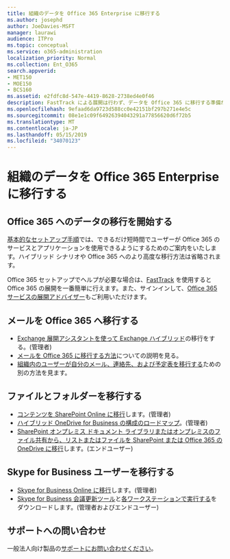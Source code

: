 ```yaml
---
title: 組織のデータを Office 365 Enterprise に移行する
ms.author: josephd
author: JoeDavies-MSFT
manager: laurawi
audience: ITPro
ms.topic: conceptual
ms.service: o365-administration
localization_priority: Normal
ms.collection: Ent_O365
search.appverid:
- MET150
- MOE150
- BCS160
ms.assetid: e2fdfc8d-547e-4419-8628-2738ed4e0f46
description: FastTrack による展開は行わず、データを Office 365 に移行する準備が整った場合は、こちらの案内に沿って移行を開始してください。
ms.openlocfilehash: 9efaad6da9723d588cc0e42151bf297b271e4e5c
ms.sourcegitcommit: 08e1e1c09f64926394043291a77856620d6f72b5
ms.translationtype: MT
ms.contentlocale: ja-JP
ms.lasthandoff: 05/15/2019
ms.locfileid: "34070123"
---
```

# <a name="migrate-your-organization-data-to-office-365-enterprise"></a>組織のデータを Office 365 Enterprise に移行する

## <a name="ready-to-migrate-your-data-to-office-365"></a>Office 365 へのデータの移行を開始する

[基本的なセットアップ手順](https://support.office.com/article/Set-up-Office-365-for-business-6a3a29a0-e616-4713-99d1-15eda62d04fa)では、できるだけ短時間でユーザーが Office 365 のサービスとアプリケーションを使用できるようにするためのご案内をいたします。ハイブリッド シナリオや Office 365 へのより高度な移行方法は省略されます。 
  
Office 365 セットアップでヘルプが必要な場合は、[FastTrack](https://fasttrack.microsoft.com/office) を使用すると Office 365 の展開を一番簡単に行えます。また、サインインして、[Office 365 サービスの展開アドバイザー](deployment-advisors-for-office-365.md)もご利用いただけます。

## <a name="migrate-email-to-office-365"></a>メールを Office 365 へ移行する
- [Exchange 展開アシスタントを使って Exchange ハイブリッド](https://technet.microsoft.com/exdeploy2013)の移行をする。(管理者)
- [メールを Office 365 に移行する方法](https://support.office.com/article/Ways-to-migrate-multiple-email-accounts-to-Office-365-0a4913fe-60fb-498f-9155-a86516418842)についての説明を見る。
- [組織内のユーザーが自分のメール、連絡先、および予定表を移行する](https://support.office.com/article/Migrate-email-and-contacts-to-Office-365-for-business-a3e3bddb-582e-4133-8670-e61b9f58627e)ための別の方法を見ます。

## <a name="migrate-files-and-folders"></a>ファイルとフォルダーを移行する
- [コンテンツを SharePoint Online に移行](https://support.office.com/article/d8c6ce52-f8a2-4661-97f7-45e49351bdb9)します。(管理者)
- [ハイブリッド OneDrive for Business の構成のロードマップ](https://docs.microsoft.com/SharePoint/hybrid/configure-hybrid-onedrive-for-businessroadmap)。(管理者)
- [SharePoint オンプレミス ドキュメント ライブラリまたはオンプレミスのファイル共有から、リストまたはファイルを SharePoint または Office 365 の OneDrive に移行](https://docs.microsoft.com/sharepointmigration/introducing-the-sharepoint-migration-tool)します。(エンドユーザー)

## <a name="migrate-skype-for-business-users"></a>Skype for Business ユーザーを移行する
- [Skype for Business Online に移行](https://technet.microsoft.com/library/jj204969.aspx)します。(管理者)
- [Skype for Business 会議更新ツール](https://www.microsoft.com/en-us/download/details.aspx?id=51659)と[各ワークステーションで実行する](https://support.office.com/article/Meeting-Update-Tool-for-Skype-for-Business-and-Lync-2b525fe6-ed0f-4331-b533-c31546fcf4d4)をダウンロードします。(管理者およびエンドユーザー)
  
## <a name="need-to-talk-to-support"></a>サポートへの問い合わせ
一般法人向け製品の[サポートにお問い合わせください](https://support.office.com/article/32a17ca7-6fa0-4870-8a8d-e25ba4ccfd4b)。